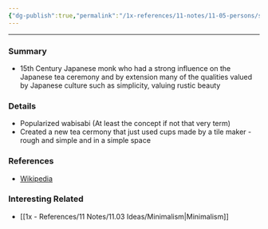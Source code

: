 ```yaml
---
{"dg-publish":true,"permalink":"/1x-references/11-notes/11-05-persons/sen-no-rikyu/","title":"Sen no Rikyū","created":"2023-07-24T20:14:35.881+03:00","updated":"2024-02-14T20:18:18.041+03:00"}
---
```


---

### Summary
- 15th Century Japanese monk who had a strong influence on the Japanese tea ceremony and by extension many of the qualities valued by Japanese culture such as simplicity, valuing rustic beauty

### Details
- Popularized wabisabi (At least the concept if not that very term)
- Created a new tea cermony that just used cups made by a tile maker - rough and simple and in a simple space

### References
- [Wikipedia](https://en.wikipedia.org/wiki/Sen_no_Riky%C5%AB)

### Interesting Related
- [[1x - References/11 Notes/11.03 Ideas/Minimalism\|Minimalism]]
